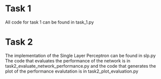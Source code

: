 # Task 1
All code for task 1 can be found in task_1.py

# Task 2
The implementation of the Single Layer Perceptron can be found in slp.py
The code that evaluates the performance of the network is in task2_evaluate_network_performance.py
and the code that generates the plot of the performance evalutation is in task2_plot_evaluation.py